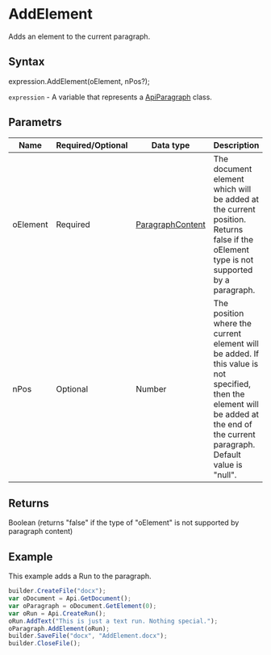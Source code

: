 # AddElement

Adds an element to the current paragraph.

## Syntax

expression.AddElement(oElement, nPos?);

`expression` - A variable that represents a [ApiParagraph](../ApiParagraph.md) class.

## Parametrs

| **Name** | **Required/Optional** | **Data type** | **Description** |
| ------------- | ------------- | ------------- | ------------- |
| oElement | Required | [ParagraphContent](../../../Enumerations/ParagraphContent.md) | The document element which will be added at the current position. Returns false if the oElement type is not supported by a paragraph. |
| nPos | Optional | Number | The position where the current element will be added. If this value is not specified, then the element will be added at the end of the current paragraph. Default value is "null". |

## Returns

Boolean (returns "false" if the type of "oElement" is not supported by paragraph content)

## Example

This example adds a Run to the paragraph.

```javascript
builder.CreateFile("docx");
var oDocument = Api.GetDocument();
var oParagraph = oDocument.GetElement(0);
var oRun = Api.CreateRun();
oRun.AddText("This is just a text run. Nothing special.");
oParagraph.AddElement(oRun);
builder.SaveFile("docx", "AddElement.docx");
builder.CloseFile();
```